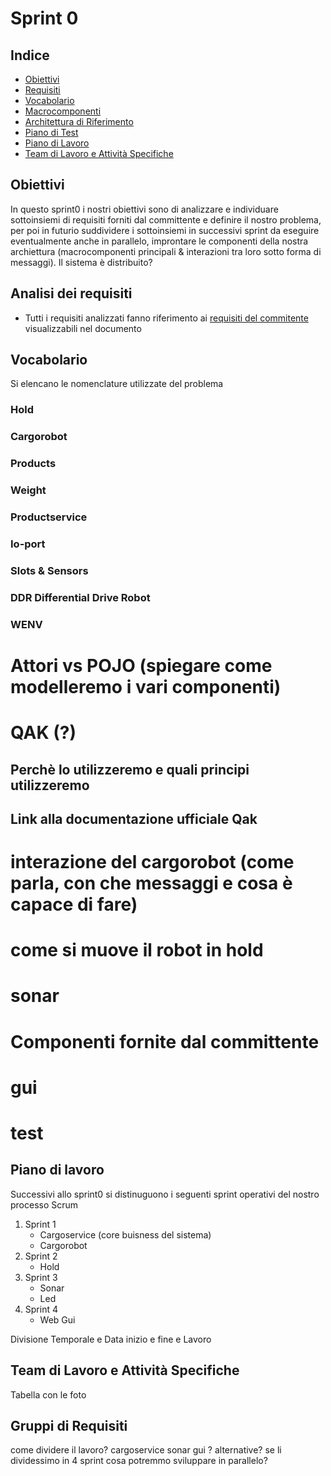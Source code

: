 # Sprint 0

## Indice

- [Obiettivi](#obiettivi)
- [Requisiti](#requisiti)
- [Vocabolario](#vocabolario)
- [Macrocomponenti](#macrocomponenti)
- [Architettura di Riferimento](#architettura-di-riferimento)
- [Piano di Test](#piano-di-test)
- [Piano di Lavoro](#piano-di-lavoro)
- [Team di Lavoro e Attività Specifiche](#team-di-lavoro-e-attività-specifiche)

## Obiettivi
In questo sprint0 i nostri obiettivi sono di analizzare e individuare sottoinsiemi di requisiti forniti dal committente e definire il nostro problema, per poi in futurio suddividere i sottoinsiemi in successivi sprint da eseguire eventualmente anche in parallelo, improntare le componenti della nostra archiettura (macrocomponenti principali & interazioni tra loro sotto forma di messaggi). Il sistema è distribuito?
## Analisi dei requisiti
- Tutti i requisiti analizzati fanno riferimento ai [requisiti del commitente](#requisitidelcommittente) visualizzabili nel documento
## Vocabolario 
Si elencano le nomenclature utilizzate del problema
### Hold
### Cargorobot
### Products
### Weight
### Productservice
### Io-port
### Slots & Sensors
### DDR Differential Drive Robot
### WENV


# Attori vs POJO (spiegare come modelleremo i vari componenti)
# QAK (?)
## Perchè lo utilizzeremo e quali principi utilizzeremo
## Link alla documentazione ufficiale Qak
# interazione del cargorobot (come parla, con che messaggi e cosa è capace di fare)
# come si muove il robot in hold
# sonar
# Componenti fornite dal committente
# gui
# test
## Piano di lavoro
Successivi allo sprint0 si distinuguono i seguenti sprint operativi del nostro processo Scrum

1. Sprint 1
    - Cargoservice (core buisness del sistema)
    - Cargorobot
2. Sprint 2
    - Hold
3. Sprint 3
    - Sonar
    - Led
4. Sprint 4
    - Web Gui

Divisione Temporale e Data inizio e fine e Lavoro

## Team di Lavoro e Attività Specifiche
Tabella con le foto


## Gruppi di Requisiti
come dividere il lavoro? 
cargoservice
sonar
gui 
? 
alternative? se li dividessimo in 4 sprint cosa potremmo sviluppare in parallelo?
